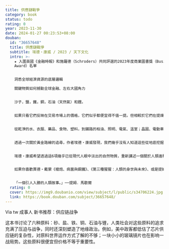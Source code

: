 ```yaml
---
title: 供應鏈戰爭
category: book
status: todo
rating: 0
year: 2023-11-30
date: 2024-01-27 00:23:53+08:00
douban:
  id: "36657648"
  title: 供應鏈戰爭
  subtitle: 埃德・康威 / 2023 / 天下文化
  intro: >-
    ★ 入圍英國《金融時報》和施羅德（Schroders）共同評選的2023年度商業圖書獎（Business Book of the year
    Award）名單


    洞悉全球經濟資源的底層邏輯

    關鍵物質如何撼動全球金融、左右大國角力


    沙子，鹽，鐵，銅，石油（天然氣）和鋰。


    如果只看它們反映在交易市場上的價格，它們似乎都便宜得不值一提。但相較於它們在提煉，以及與其他物質的相輔應用之後，卻是我們得以擁有、享受現代生活的全部。


    從乾淨的水、衣服、藥品、食物、塑料，到鋪路的柏油、照明、電氣、溫室；晶圓、電動車、綠能……以至於研發與裝備疫苗的小玻璃瓶，一旦它們從產地「斷鍊」，便會引發全球各式各樣產品的「短缺」──自烏俄戰爭加上中美對抗以來，同樣的狀況不斷在世界各地上演。


    透過一次關於黃金路線的追尋，作者埃德・康威發現，我們幾乎沒有人知道這些從地底挖掘出來的物質，是以多少噸的沙土、犧牲多少大面積的山岳而來的──它們並未被計算在成本中，而開採它們、提煉它們的碳足跡，也從未出現在世人面前。


    埃德・康威希望透過這6項幾乎已從現代人眼中淡出的自然物質，重新講述一個關於人類進程的全新故事。


    如果你喜歡賈德‧戴蒙《槍炮、病菌與鋼鐵》、《第三種猩猩：人類的身世與未來》、或是提姆．馬歇爾的《牆的時代》、《用十張地圖看懂全球政經局勢》、《國旗的世界史》，還是路易斯‧達奈爾的《最後一個知識人：末日之後，擁有重建文明社會的器物、技術與知識原理》，那麼你不能錯過這本書！


    「一個引人入勝的人類故事。」──提姆．馬歇爾
  rating: 0
  cover: https://img9.doubanio.com/view/subject/l/public/s34706224.jpg
  link: https://book.douban.com/subject/36657648/
---
```


Via tw 成事人 新书推荐：供应链战争

这本书讨论了六种原料：砂、盐、铁、铜、石油与锂，人类社会对这些原料的追求充满了压迫与战争，同时还深刻塑造了地缘政治。例如，美中政客都低估了芯片供应链的复杂性，对原料世界运作方式了解的不够；一块小小的玻璃镜片也在影响一战局势。这些原料很便宜但价格不等于重要性。
